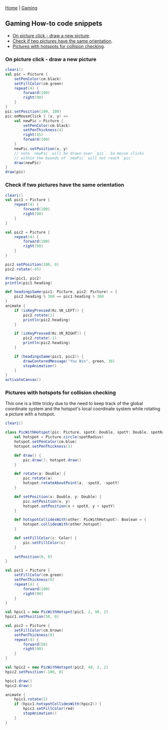 <div class="nav">
  <a href="../index.html">Home</a> | <a href="../gaming-index.html">Gaming</a>
</div>

## Gaming How-to code snippets
* [On picture click - draw a new picture](#on-picture-click---draw-a-new-picture).
* [Check if two pictures have the same orientation](#check-if-two-pictures-have-the-same-orientation).
* [Pictures with hotspots for collision checking](#pictures-with-hotspots-for-collision-checking).

### On picture click - draw a new picture
```scala
cleari()
val pic = Picture {
    setPenColor(cm.black)
    setFillColor(cm.green)
    repeat(4) {
        forward(100)
        right(90)
    }
}
pic.setPosition(100, 100)
pic.onMouseClick { (x, y) =>
    val newPic = Picture {
        setPenColor(cm.black)
        setPenThickness(4)
        right(45)
        forward(100)
    }
    newPic.setPosition(x, y)
    // note `newPic` will be drawn over `pic`. So mouse clicks 
    // within the bounds of `newPic` will not reach `pic`
    draw(newPic)
}
draw(pic)
```

### Check if two pictures have the same orientation
```scala
cleari()
val pic1 = Picture {
    repeat(4) {
        forward(100)
        right(90)
    }
}

val pic2 = Picture {
    repeat(4) {
        forward(100)
        right(90)
    }
}

pic2.setPosition(200, 0)
pic2.rotate(-45)

draw(pic1, pic2)
println(pic1.heading)

def headingsSame(pic1: Picture, pic2: Picture) = {
    pic2.heading % 360 == pic1.heading % 360
}
animate {
    if (isKeyPressed(Kc.VK_LEFT)) {
        pic2.rotate(1)
        println(pic2.heading)
    }

    if (isKeyPressed(Kc.VK_RIGHT)) {
        pic2.rotate(-1)
        println(pic2.heading)
    }

    if (headingsSame(pic1, pic2)) {
        drawCenteredMessage("You Win", green, 30)
        stopAnimation()
    }
}
activateCanvas()
```


### Pictures with hotspots for collision checking
This one is a little tricky due to the need to keep track of the global coordinate system and the hotspot's local coordinate system while rotating a picture with a hotspot.

```scala
cleari()

class PicWithHotspot(pic: Picture, spotX: Double, spotY: Double, spotRadius: Double) {
    val hotspot = Picture.circle(spotRadius)
    hotspot.setPenColor(cm.blue)
    hotspot.setPenThickness(1)

    def draw() {
        pic.draw(); hotspot.draw()
    }

    def rotate(a: Double) {
        pic.rotate(a)
        hotspot.rotateAboutPoint(a, -spotX, -spotY)
    }

    def setPosition(x: Double, y: Double) {
        pic.setPosition(x, y)
        hotspot.setPosition(x + spotX, y + spotY)
    }

    def hotspotCollidesWith(other: PicWithHotspot): Boolean = {
        hotspot.collidesWith(other.hotspot)
    }

    def setFillColor(c: Color) {
        pic.setFillColor(c)
    }
    
    setPosition(0, 0)
}

val pic1 = Picture {
    setFillColor(cm.green)
    setPenThickness(0)
    repeat(4) {
        forward(100)
        right(90)
    }
}

val hpic1 = new PicWithHotspot(pic1, 2, 98, 2)
hpic1.setPosition(50, 0)

val pic2 = Picture {
    setFillColor(cm.brown)
    setPenThickness(0)
    repeat(4) {
        forward(50)
        right(90)
    }
}

val hpic2 = new PicWithHotspot(pic2, 48, 2, 2)
hpic2.setPosition(-100, 0)

hpic1.draw()
hpic2.draw()

animate {
    hpic1.rotate(1)
    if (hpic1.hotspotCollidesWith(hpic2)) {
        hpic2.setFillColor(red)
        stopAnimation()
    }
}
```